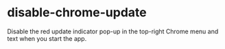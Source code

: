# disable-chrome-update
Disable the red update indicator pop-up in the top-right Chrome menu and text when you start the app.
